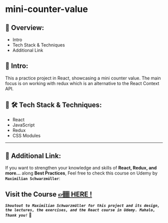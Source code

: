 # mini-counter-value

## 📣 Overview:

- Intro
- Tech Stack & Techniques
- Additional Link

## 🔎 Intro:

This a practice project in React, showcasing a mini counter value. The main focus is on working with redux which is an alternative to the React Context API.

## 🧰 🛠️ Tech Stack & Techniques:

- React
- JavaScript
- Redux
- CSS Modules

---

## 🔗 Additional Link:

If you want to strengthen your knowledge and skills of **React, Redux, and more...** along **Best Practices**, Feel free to check this course on Udemy by **`Maximilian Schwarzmüller`**:

## Visit the Course [&#128073;&#127997; **HERE !**](https://www.udemy.com/course/react-the-complete-guide-incl-redux/)

**_`Shoutout to Maximilian Schwarzmüller for this project and its design, the lectures, the exercises, and the React course in Udemy. Mahalo, Thank you!`_** 🌺
